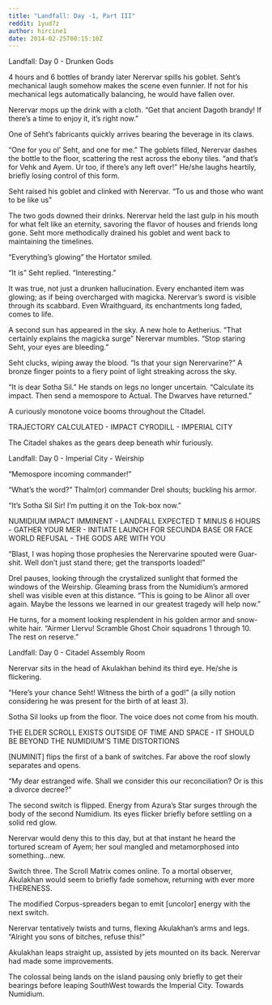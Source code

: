 ```yaml
---
title: "Landfall: Day -1, Part III"
reddit: 1yud7z
author: hircine1
date: 2014-02-25T00:15:10Z
---
```


Landfall: Day 0 - Drunken Gods

4 hours and 6 bottles of brandy later Nerervar spills his goblet.  Seht’s mechanical laugh somehow makes the scene even funnier.  If not for his mechanical legs automatically balancing, he would have fallen over.

Nerervar mops up the drink with a cloth. “Get that ancient Dagoth brandy! If there’s a time to enjoy it, it’s right now.”

One of Seht’s fabricants quickly arrives bearing the beverage in its claws. 

“One for you ol’ Seht, and one for me.” The goblets filled, Nerervar dashes the bottle to the floor, scattering the rest across the ebony tiles. “and that’s for Vehk and Ayem.  Ur too, if there’s any left over!”  He/she laughs heartily, briefly losing control of this form.

Seht raised his goblet and clinked with Nerervar.  “To us and those who want to be like us”

The two gods downed their drinks.  Nerervar held the last gulp in his mouth for what felt like an eternity, savoring the flavor of houses and friends long gone.  Seht more methodically drained his goblet and went back to maintaining the timelines.

“Everything’s glowing” the Hortator smiled.

“It is” Seht replied.  “Interesting.”

It was true, not just a drunken hallucination.  Every enchanted item was glowing; as if being overcharged with magicka.  Nerervar’s sword is visible through its scabbard.  Even Wraithguard, its enchantments long faded, comes to life.  

A second sun has appeared in the sky. A new hole to Aetherius.  “That certainly explains the magicka surge” Nerervar mumbles. “Stop staring Seht, your eyes are bleeding.”

Seht clucks, wiping away the blood.  “Is that your sign Nerervarine?”  A bronze finger points to a fiery point of light streaking across the sky.

“It is dear Sotha Sil.”   He stands on legs no longer uncertain.  “Calculate its impact.  Then send a memospore to Actual.  The Dwarves have returned.”

A curiously monotone voice booms throughout the CItadel.  

TRAJECTORY CALCULATED - IMPACT CYRODILL - IMPERIAL CITY

The Citadel shakes as the gears deep beneath whir furiously.

Landfall: Day 0 - Imperial City - Weirship

“Memospore incoming commander!”

“What’s the word?” Thalm(or) commander Drel shouts; buckling his armor.

“It’s Sotha Sil Sir!  I’m putting it on the Tok-box now.”

NUMIDIUM IMPACT IMMINENT - LANDFALL EXPECTED T MINUS 6 HOURS - GATHER YOUR MER - INITIATE LAUNCH FOR SECUNDA BASE OR FACE WORLD REFUSAL - THE GODS ARE WITH YOU

“Blast, I was hoping those prophesies the Nerervarine spouted were Guar-shit.  Well don’t just stand there; get the transports loaded!”

Drel pauses, looking through the crystalized sunlight that formed the windows of the Weirship.  Gleaming brass from the Numidium’s armored shell was visible even at this distance.  “This is going to be Alinor all over again. Maybe the lessons we learned in our greatest tragedy will help now.”

He turns, for a moment looking resplendent in his golden armor and snow-white hair.  “Airmer Llervu! Scramble Ghost Choir squadrons 1 through 10.  The rest on reserve.”

Landfall: Day 0 - Citadel Assembly Room

Nerervar sits in the head of Akulakhan behind its third eye. He/she is flickering. 

“Here’s your chance Seht!  Witness the birth of a god!” (a silly notion considering he was present for the birth of at least 3).

Sotha Sil looks up from the floor. The voice does not come from his mouth.

THE ELDER SCROLL EXISTS OUTSIDE OF TIME AND SPACE - IT SHOULD BE BEYOND THE NUMIDIUM’S TIME DISTORTIONS

[NUMINIT] flips the first of a bank of switches.  Far above the roof slowly separates and opens. 

“My dear estranged wife. Shall we consider this our reconciliation?  Or is this a divorce decree?”

The second switch is flipped. Energy from Azura’s Star surges through the body of the second Numidium. Its eyes flicker briefly before settling on a solid red glow.

Nerervar would deny this to this day, but at that instant he heard the tortured scream of Ayem; her soul mangled and metamorphosed into something...new.
 
Switch three. The Scroll Matrix comes online. To a mortal observer, Akulakhan would seem to briefly fade somehow, returning with ever more THERENESS.  

The modified Corpus-spreaders began to emit [uncolor] energy with the next switch.
 
Nerervar tentatively twists and turns, flexing Akulakhan’s arms and legs.  “Alright you sons of bitches, refuse this!”

Akulakhan leaps straight up, assisted by jets mounted on its back. Nerervar had made some improvements.

The colossal being lands on the island pausing only briefly to get their bearings before leaping SouthWest towards the Imperial City. Towards Numidium.

